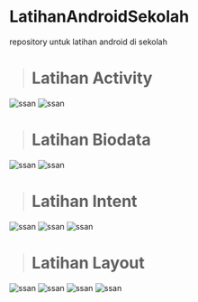 # LatihanAndroidSekolah
repository untuk  latihan android di sekolah

> # Latihan Activity
![ssan](https://github.com/AkuraDiary/LatihanAndroidSekolah/blob/main/ssan/ssan%20_latihan_activity1.png)
![ssan](https://github.com/AkuraDiary/LatihanAndroidSekolah/blob/main/ssan/ssan_latihan_activity2.png)

> # Latihan Biodata
![ssan](https://github.com/AkuraDiary/LatihanAndroidSekolah/blob/main/ssan/ssan_biodata1.png)
![ssan](https://github.com/AkuraDiary/LatihanAndroidSekolah/blob/main/ssan/ssan_biodata2.png)

> # Latihan Intent
![ssan](https://github.com/AkuraDiary/LatihanAndroidSekolah/blob/main/ssan/ssan%20_latihan_intent1.png)
![ssan](https://github.com/AkuraDiary/LatihanAndroidSekolah/blob/main/ssan/ssan%20_latihan_intent2.png)
![ssan](https://github.com/AkuraDiary/LatihanAndroidSekolah/blob/main/ssan/ssan%20_latihan_intent3.png)

> # Latihan Layout
![ssan](https://github.com/AkuraDiary/LatihanAndroidSekolah/blob/main/ssan/ssan%20_latihan_layout1.png)
![ssan](https://github.com/AkuraDiary/LatihanAndroidSekolah/blob/main/ssan/ssan%20_latihan_layout2.png)
![ssan](https://github.com/AkuraDiary/LatihanAndroidSekolah/blob/main/ssan/ssan%20_latihan_layout3.png)
![ssan](https://github.com/AkuraDiary/LatihanAndroidSekolah/blob/main/ssan/ssan%20_latihan_layout4.png)
